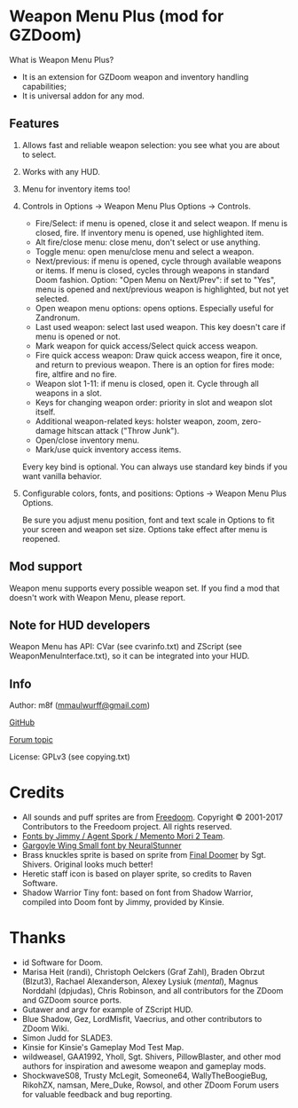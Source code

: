 # Weapon Menu Plus (mod for GZDoom)

What is Weapon Menu Plus?
* It is an extension for GZDoom weapon and inventory handling capabilities;
* It is universal addon for any mod.

## Features

1. Allows fast and reliable weapon selection: you see what you are about to select.
1. Works with any HUD.
1. Menu for inventory items too!
1. Controls in Options -> Weapon Menu Plus Options -> Controls.

   * Fire/Select: if menu is opened, close it and select weapon. If
     menu is closed, fire. If inventory menu is opened, use highlighted item.
   * Alt fire/close menu: close menu, don't select or use anything.
   * Toggle menu: open menu/close menu and select a weapon.
   * Next/previous: if menu is opened, cycle through available weapons or items.
     If menu is closed, cycles through weapons in standard Doom fashion.
     Option: "Open Menu on Next/Prev": if set to "Yes", menu is opened and
     next/previous weapon is highlighted, but not yet selected.
   * Open weapon menu options: opens options. Especially useful for Zandronum.
   * Last used weapon: select last used weapon.
     This key doesn't care if menu is opened or not.
   * Mark weapon for quick access/Select quick access weapon.
   * Fire quick access weapon:
     Draw quick access weapon, fire it once, and return to previous weapon.
     There is an option for fires mode: fire, altfire and no fire.
   * Weapon slot 1-11: if menu is closed, open it.
     Cycle through all weapons in a slot.
   * Keys for changing weapon order: priority in slot and weapon slot itself.
   * Additional weapon-related keys: holster weapon, zoom, zero-damage hitscan attack ("Throw Junk").
   * Open/close inventory menu.
   * Mark/use quick inventory access items.

   Every key bind is optional. You can always use standard key binds
   if you want vanilla behavior.

1. Configurable colors, fonts, and positions: Options -> Weapon Menu Plus Options.

   Be sure you adjust menu position, font and text scale in Options to
   fit your screen and weapon set size. Options take effect after menu
   is reopened.

## Mod support

Weapon menu supports every possible weapon set. If you find a mod that
doesn't work with Weapon Menu, please report.

## Note for HUD developers

Weapon Menu has API: CVar (see cvarinfo.txt) and ZScript (see WeaponMenuInterface.txt), so it can be integrated into your HUD.

## Info

Author: m8f (mmaulwurff@gmail.com)

[GitHub](https://github.com/mmaulwurff/weapons-menu)

[Forum topic](https://forum.zdoom.org/viewtopic.php?f=43&t=59498)

License: GPLv3 (see copying.txt)

# Credits
* All sounds and puff sprites are from [Freedoom](https://freedoom.github.io/).
  Copyright © 2001-2017 Contributors to the Freedoom project. All rights reserved.
* [Fonts by Jimmy / Agent Spork / Memento Mori 2 Team](https://forum.zdoom.org/viewtopic.php?f=37&t=33409#p632308).
* [Gargoyle Wing Small font by NeuralStunner](https://www.realm667.com/index.php/en/font-press/medieval)
* Brass knuckles sprite is based on sprite from [Final Doomer](https://forum.zdoom.org/viewtopic.php?f=43&t=55061#p973066) by Sgt. Shivers. Original looks much better!
* Heretic staff icon is based on player sprite, so credits to Raven Software.
* Shadow Warrior Tiny font: based on font from Shadow Warrior, compiled into Doom font by Jimmy, provided by Kinsie.

# Thanks
* id Software for Doom.
* Marisa Heit (randi), Christoph Oelckers (Graf Zahl), Braden Obrzut (Blzut3), Rachael Alexanderson, Alexey Lysiuk (_mental_), Magnus Norddahl (dpjudas), Chris Robinson, and all contributors for the ZDoom and GZDoom source ports.
* Gutawer and argv for example of ZScript HUD.
* Blue Shadow, Gez, LordMisfit, Vaecrius, and other contributors to ZDoom Wiki.
* Simon Judd for SLADE3.
* Kinsie for Kinsie's Gameplay Mod Test Map.
* wildweasel, GAA1992, Yholl, Sgt. Shivers, PillowBlaster, and other mod authors for inspiration and awesome weapon and gameplay mods.
* ShockwaveS08, Trusty McLegit, Someone64, WallyTheBoogieBug, RikohZX, namsan, Mere_Duke, Rowsol, and other ZDoom Forum users for valuable feedback and bug reporting.
